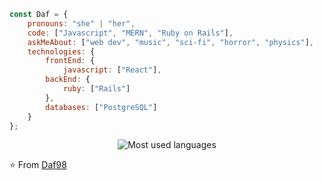 ```javascript
const Daf = {
    pronouns: "she" | "her",
    code: ["Javascript", "MERN", "Ruby on Rails"],
    askMeAbout: ["web dev", "music", "sci-fi", "horror", "physics"],
    technologies: {
        frontEnd: {
            javascript: ["React"],
        backEnd: {
            ruby: ["Rails"]
        },
        databases: ["PostgreSQL"]
    }
};
```
<p align="center">
   <img src="https://github-readme-stats.vercel.app/api/top-langs/?username=Daf98&theme=tokyonight" alt="Most used languages">
</p>

⭐️ From [Daf98](https://github.com/Daf98)
